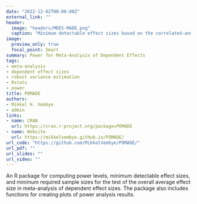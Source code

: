 ```yaml
---
date: "2022-12-02T00:00:00Z"
external_link: ""
header:
  image: "headers/MDES-MADE.png"
  caption: "Minimum detectable effect sizes based on the correlated-and-hierarchical effects working model with robust variance estimation."
image: 
  preview_only: true
  focal_point: Smart
summary: Power for Meta-Analysis of Dependent Effects
tags:
- meta-analysis
- dependent effect sizes
- robust variance estimation
- Rstats
- power
title: POMADE
authors:
- Mikkel H. Vembye
- admin
links:
- name: CRAN
  url: https://cran.r-project.org/package=POMADE
- name: Website
  url: https://mikkelvembye.github.io/POMADE/
url_code: "https://github.com/MikkelVembye/POMADE/"
url_pdf: ""
url_slides: ""
url_video: ""
---
```


An R package for computing power levels, minimum detectable effect sizes, and minimum required sample sizes for the test of the overall average effect size in meta-analysis of dependent effect sizes. The package also includes functions for creating plots of power analysis results.